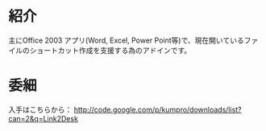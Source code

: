 # 紹介 #

主にOffice 2003 アプリ(Word, Excel, Power Point等)で、現在開いているファイルのショートカット作成を支援する為のアドインです。

# 委細 #

入手はこちらから：
http://code.google.com/p/kumpro/downloads/list?can=2&q=Link2Desk